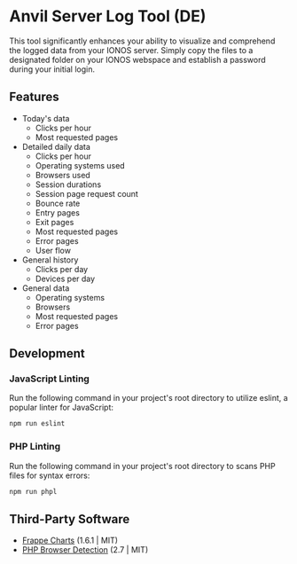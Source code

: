 # Anvil Server Log Tool (DE)

This tool significantly enhances your ability to visualize and comprehend the
logged data from your IONOS server. Simply copy the files to a designated folder
on your IONOS webspace and establish a password during your initial login.

## Features

- Today's data
  - Clicks per hour
  - Most requested pages
- Detailed daily data
  - Clicks per hour
  - Operating systems used
  - Browsers used
  - Session durations
  - Session page request count
  - Bounce rate
  - Entry pages
  - Exit pages
  - Most requested pages
  - Error pages
  - User flow
- General history
  - Clicks per day
  - Devices per day
- General data
  - Operating systems
  - Browsers
  - Most requested pages
  - Error pages

## Development

### JavaScript Linting

Run the following command in your project's root directory to utilize eslint,
a popular linter for JavaScript:

```bash
npm run eslint
```

### PHP Linting

Run the following command in your project's root directory to scans PHP files
for syntax errors:

```bash
npm run phpl
```

## Third-Party Software

- [Frappe Charts](https://github.com/frappe/charts) (1.6.1 | MIT)
- [PHP Browser Detection](https://github.com/foroco/php-browser-detection) (2.7 | MIT)
